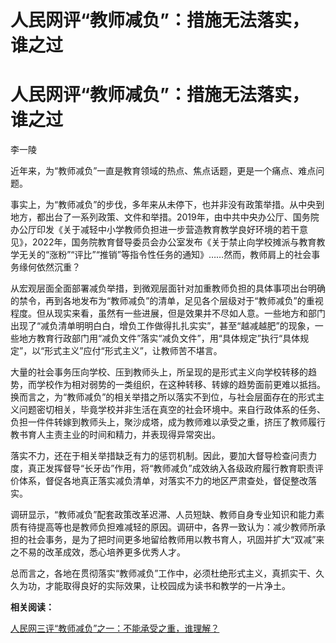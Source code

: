 # 人民网评“教师减负”：措施无法落实，谁之过

# 人民网评“教师减负”：措施无法落实，谁之过

李一陵

近年来，为“教师减负”一直是教育领域的热点、焦点话题，更是一个痛点、难点问题。

事实上，为“教师减负”的步伐，多年来从未停下，也并非没有政策举措。从中央到地方，都出台了一系列政策、文件和举措。2019年，由中共中央办公厅、国务院办公厅印发《关于减轻中小学教师负担进一步营造教育教学良好环境的若干意见》，2022年，国务院教育督导委员会办公室发布《关于禁止向学校摊派与教育教学无关的“涨粉”“评比”“推销”等指令性任务的通知》……然而，教师肩上的社会事务缘何依然沉重？

从宏观层面全面部署减负举措，到微观层面针对加重教师负担的具体事项出台明确的禁令，再到各地发布为“教师减负”的清单，足见各个层级对于“教师减负”的重视程度。但从现实来看，虽然有一些进展，但是效果并不尽如人意。一些地方和部门出现了“减负清单明明白白，增负工作做得扎扎实实”，甚至“越减越肥”的现象，一些地方教育行政部门用“减负文件”落实“减负文件”，用“具体规定”执行“具体规定”，以“形式主义”应付“形式主义”，让教师苦不堪言。

大量的社会事务压向学校、压到教师头上，所呈现的是形式主义向学校转移的趋势，而学校作为相对弱势的一类组织，在这种转移、转嫁的趋势面前更难以抵挡。换而言之，为“教师减负”的相关举措之所以落实不到位，与社会层面存在的形式主义问题密切相关，毕竟学校并非生活在真空的社会环境中。来自行政体系的任务、负担一件件转嫁到教师头上，聚沙成塔，成为教师难以承受之重，挤压了教师履行教书育人主责主业的时间和精力，并表现得异常突出。

落实不力，还在于相关举措缺乏有力的惩罚机制。因此，要加大督导检查问责力度，真正发挥督导“长牙齿”作用，将“教师减负”成效纳入各级政府履行教育职责评价体系，督促各地真正落实减负清单，对落实不力的地区严肃查处，督促整改落实。

调研显示，“教师减负”配套政策改革迟滞、人员短缺、教师自身专业知识和能力素质有待提高等也是教师负担难减轻的原因。调研中，各界一致认为：减少教师所承担的社会事务，是为了把时间更多地留给教师用以教书育人，巩固并扩大“双减”来之不易的改革成效，悉心培养更多优秀人才。

总而言之，各地在贯彻落实“教师减负”工作中，必须杜绝形式主义，真抓实干、久久为功，才能取得良好的实际效果，让校园成为读书和教学的一片净土。

**相关阅读：**

[人民网三评“教师减负”之一：不能承受之重，谁理解？](https://news.qq.com/rain/a/20240226A04X9800)

